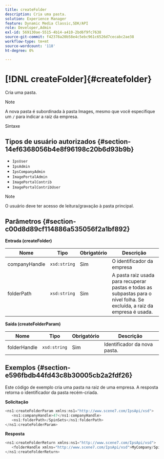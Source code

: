 ```yaml
---
title: createFolder
description: Cria uma pasta.
solution: Experience Manager
feature: Dynamic Media Classic,SDK/API
role: Developer,Admin
exl-id: 569130ae-5515-4b14-a410-2bd6f9fc7638
source-git-commit: f42378a20b58e4c5ebc961c6526d7cecabc2ae38
workflow-type: tm+mt
source-wordcount: '118'
ht-degree: 0%

---
```


# [!DNL createFolder]{#createfolder}

Cria uma pasta.

>[!NOTE]
>
>A nova pasta é subordinada à pasta Images, mesmo que você especifique um `/` para indicar a raiz da empresa.

Sintaxe

## Tipos de usuário autorizados {#section-14ef6368056b4e8f96198c20b6d93b9b}

* `IpsUser`
* `IpsAdmin`
* `IpsCompanyAdmin`
* `ImagePortalAdmin`
* `ImagePortalContrib`
* `ImagePortalContribUser`

>[!NOTE]
>
>O usuário deve ter acesso de leitura/gravação à pasta principal.

## Parâmetros {#section-c00d8d89cf114886a535056f2a1bf892}

**Entrada (createFolder)**

| Nome | Tipo | Obrigatório | Descrição |
|---|---|---|---|
| companyHandle | `xsd:string` | Sim | O identificador da empresa |
| folderPath | `xsd:string` | Sim | A pasta raiz usada para recuperar pastas e todas as subpastas para o nível folha. Se excluída, a raiz da empresa é usada. |

**Saída (createFolderParam)**

| Nome | Tipo | Obrigatório | Descrição |
|---|---|---|---|
| folderHandle | `xsd:string` | Sim | Identificador da nova pasta. |

## Exemplos {#section-e596fbdb44fd43c8b30005cb2a2fdf26}

Este código de exemplo cria uma pasta na raiz de uma empresa. A resposta retorna o identificador da pasta recém-criada.

**Solicitação**

```java
<ns1:createFolderParam xmlns:ns1="http://www.scene7.com/IpsApi/xsd">
   <ns1:companyHandle>47</ns1:companyHandle>
   <ns1:folderPath>/SpinSets</ns1:folderPath>
</ns1:createFolderParam>
```

**Resposta**

```java
<ns1:createFolderReturn xmlns:ns1="http://www.scene7.com/IpsApi/xsd">
   <folderHandle xmlns="http://www.scene7.com/IpsApi/xsd">MyCompany/SpinSets/</folderHandle>
</ns1:createFolderReturn>
```
